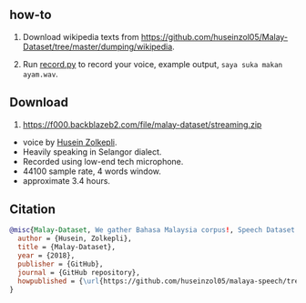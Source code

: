 ## how-to

1. Download wikipedia texts from https://github.com/huseinzol05/Malay-Dataset/tree/master/dumping/wikipedia.

2. Run [record.py](record.py) to record your voice, example output, `saya suka makan ayam.wav`.

## Download

1. https://f000.backblazeb2.com/file/malay-dataset/streaming.zip

  - voice by [Husein Zolkepli](https://www.linkedin.com/in/husein-zolkepli/).
  - Heavily speaking in Selangor dialect.
  - Recorded using low-end tech microphone.
  - 44100 sample rate, 4 words window.
  - approximate 3.4 hours.

## Citation

```bibtex
@misc{Malay-Dataset, We gather Bahasa Malaysia corpus!, Speech Dataset from Wikipedia texts,
  author = {Husein, Zolkepli},
  title = {Malay-Dataset},
  year = {2018},
  publisher = {GitHub},
  journal = {GitHub repository},
  howpublished = {\url{https://github.com/huseinzol05/malaya-speech/tree/master/data/wikipedia}}
}
```